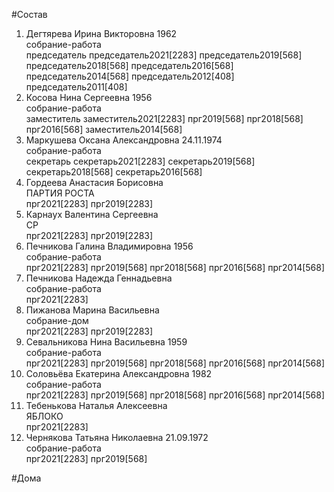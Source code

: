 #Состав  
1. Дегтярева Ирина Викторовна 1962  
    собрание-работа  
    председатель председатель2021[2283] председатель2019[568] председатель2018[568] председатель2016[568] председатель2014[568] председатель2012[408] председатель2011[408]  
2. Косова Нина Сергеевна 1956  
    собрание-работа  
    заместитель заместитель2021[2283] прг2019[568] прг2018[568] прг2016[568] заместитель2014[568]  
3. Маркушева Оксана Александровна 24.11.1974  
    собрание-работа  
    секретарь секретарь2021[2283] секретарь2019[568] секретарь2018[568] секретарь2016[568]  
4. Гордеева Анастасия Борисовна  
    ПАРТИЯ РОСТА  
    прг2021[2283] прг2019[2283]  
5. Карнаух Валентина Сергеевна  
    СР  
    прг2021[2283] прг2019[2283]  
6. Печникова Галина Владимировна 1956  
    собрание-работа  
    прг2021[2283] прг2019[568] прг2018[568] прг2016[568] прг2014[568]  
7. Печникова Надежда Геннадьевна  
    собрание-работа  
    прг2021[2283]  
8. Пижанова Марина Васильевна  
    собрание-дом  
    прг2021[2283] прг2019[2283]  
9. Севальникова Нина Васильевна 1959  
    собрание-работа  
    прг2021[2283] прг2019[568] прг2018[568] прг2016[568] прг2014[568]  
10. Соловьёва Екатерина Александровна 1982  
    собрание-работа  
    прг2021[2283] прг2019[568] прг2018[568] прг2016[568] прг2014[568]  
11. Тебенькова Наталья Алексеевна  
    ЯБЛОКО  
    прг2021[2283]  
12. Чернякова Татьяна Николаевна 21.09.1972  
    собрание-работа  
    прг2021[2283] прг2019[568]  

#Дома  
